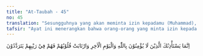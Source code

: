```yaml
---
title: "At-Taubah - 45"
no: 45
translation: "Sesungguhnya yang akan meminta izin kepadamu (Muhammad), hanyalah orang-orang yang tidak beriman kepada Allah dan hari kemudian, dan hati mereka ragu, karena itu mereka selalu bimbang  dalam keraguan."
tafsir: "Ayat ini menerangkan bahwa orang-orang yang minta izin kepada Rasulullah saw untuk tidak turut berjihad tanpa alasan yang dapat diterima, adalah orang-orang munafik yang tidak beriman kepada Allah swt, tidak mengakui keesaan-Nya, dan tidak percaya kepada hari akhir. Mereka menyangka bahwa membelanjakan harta kekayaan di jalan Allah, adalah suatu kebodohan dan kerugian serta berjihad dengan mengorbankan jiwa adalah semata-mata kerugian dan penderitaan saja. Di dalam hati mereka tersimpan perasaan ragu kepada kebenaran agamanya. Mereka selalu bingung dan bimbang. Mereka mau bekerja sama dengan orang-orang mukmin dalam urusan yang mudah, tetapi dalam hal yang agak sulit dan berat seperti berperang, mereka mengelak dan mencari berbagai alasan yang dibuat-buat untuk menghindar atau membebaskan diri dari kewajiban tersebut."
---
```


اِنَّمَا يَسْتَأْذِنُكَ الَّذِيْنَ لَا يُؤْمِنُوْنَ بِاللّٰهِ وَالْيَوْمِ الْاٰخِرِ وَارْتَابَتْ قُلُوْبُهُمْ فَهُمْ فِيْ رَيْبِهِمْ يَتَرَدَّدُوْنَ 
